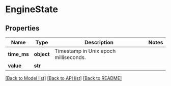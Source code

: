 # EngineState

## Properties
Name | Type | Description | Notes
------------ | ------------- | ------------- | -------------
**time_ms** | **object** | Timestamp in Unix epoch milliseconds. | 
**value** | **str** |  | 

[[Back to Model list]](../README.md#documentation-for-models) [[Back to API list]](../README.md#documentation-for-api-endpoints) [[Back to README]](../README.md)


